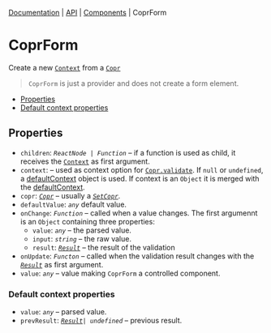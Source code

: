 [Documentation](../README.md) | [API](README.md) | [Components](README.md#components) | CoprForm

# CoprForm

Create a new [`Context`](context.md) from a [`Copr`](../../../copr-field/documentation/api/object-copr.md)

> `CoprForm` is just a provider and does not create a form element.

- [Properties](#properties)
- [Default context properties](#default-context-properties)

## Properties

- `children`: _`ReactNode | Function`_ – if a function is used as child, it receives the [`Context`](context.md) as first argument.
- `context`: – used as context option for [`Copr.validate`](../../../copr-field/documentation/api/object-copr.md#shared-methods). If `null` or `undefined`, a [defaultContext](#default-context-properties) object is used. If context is an `Object` it is merged with the [defaultContext](#default-context-properties).
- `copr`: [_`Copr`_](../../../copr-field/documentation/api/object-copr.md) – usually a [_`SetCopr`_](../../../copr-field/documentation/api/object-copr.md).
- `defaultValue`: _`any`_ default value.
- `onChange`: _`Function`_ – called when a value changes. The first argumennt is an `Object` containing three properties:
  - `value`: _`any`_ – the parsed value.
  - `input`: _`string`_ – the raw value.
  - `result`: [_`Result`_](../../../copr-field/documentation/api/object-result.md) – the result of the validation
- `onUpdate`: _`Functon`_ – called when the validation result changes with the [_`Result`_](../../../copr-field/documentation/api/object-result.md) as first argument.
- `value`: _`any`_ – value making `CoprForm` a controlled component.

### Default context properties

- `value`: _`any`_ – parsed value.
- `prevResult`: [_`Result`_](../../../copr-field/documentation/api/object-result.md)_`| undefined`_ – previous result.
